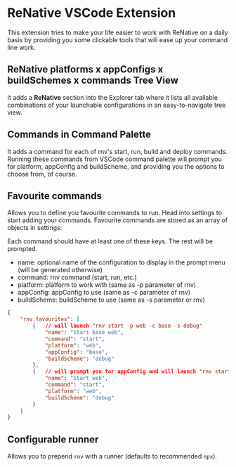 # ReNative VSCode Extension
This extension tries to make your life easier to work with ReNative on a daily basis by providing you
some clickable tools that will ease up your command line work.

## ReNative platforms x appConfigs x buildSchemes x commands Tree View
It adds a **ReNative** section into the Explorer tab where it lists all available combinations of
your launchable configurations in an easy-to-navigate tree view.

## Commands in Command Palette 
It adds a command for each of rnv's start, run, build and deploy commands. Running these commands
from VSCode command palette will prompt you for platform, appConfig and buildScheme, and providing
you the options to choose from, of course.

## Favourite commands
Allows you to define you favourite commands to run. Head into settings to start adding your commands.
Favourite commands are stored as an array of objects in settings:

Each command should have at least one of these keys. The rest will be prompted.
- name: optional name of the configuration to display in the prompt menu (will be generated otherwise)
- command: rnv command (start, run, etc.)
- platform: platform to work with (same as -p parameter of rnv)
- appConfig: appConfig to use (same as -c parameter of rnv)
- buildScheme: buildScheme to use (same as -s parameter or rnv)

```json
{
    "rnv.favourites": [
        {   // will launch "rnv start -p web -c base -s debug"
            "name": "Start base web",
            "command": "start",
            "platform": "web",
            "appConfig": "base",
            "buildScheme": "debug"
        },
        {   // will prompt you for appConfig and will launch "rnv start -p web -c [prompted:appConfig] -s debug"
            "name": "Start web",
            "command": "start",
            "platform": "web",
            "buildScheme": "debug"
        }
    ]
}
```

## Configurable runner
Allows you to prepend `rnv` with a runner (defaults to recommended `npx`).

